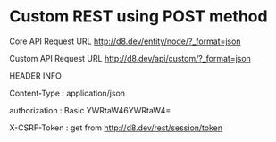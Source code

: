 

# Custom REST using POST method

Core API Request URL
http://d8.dev/entity/node/?_format=json

Custom API Request URL
http://d8.dev/api/custom/?_format=json

HEADER INFO 

Content-Type : application/json

authorization : Basic YWRtaW46YWRtaW4=

X-CSRF-Token : get from http://d8.dev/rest/session/token
